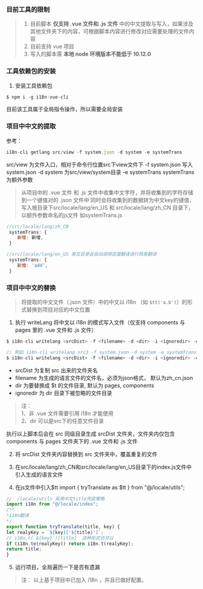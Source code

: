 


### 目前工具的限制

> 1. 目前脚本 **仅支持 .vue 文件和 .js 文件** 中的中文提取与写入，如果涉及其他文件夹下的内容，可根据脚本内容进行修改对应需要处理的文件内容
> 2. 目前支持 vue 项目
> 3. 写入的脚本需 **本地 node 环境版本不能低于 10.12.0**

### 工具依赖包的安装

1. 安装工具依赖包

```js
$ npm i -g i18n-vue-cli
```
目前该工具属于全局指令操作，所以需要全局安装


### 项目中中文的提取

参考：
```js
i18n-cli getlang src/view -f system.json -d system -e systemTrans
```
src/view 为文件入口，相对于命令行位置src下view文件下
-f system.json 写入system.json
-d system  为src/view/system目录
-e systemTrans  systemTrans为额外参数

> 从项目中的 .vue 文件 和 .js 文件中收集中文字符，并将收集到的字符存储到一个键值对的 .json 文件中
> 同时会将收集到的数据转为中文key的键值，写入根目录下src/locale/lang/en_US 和 src/locale/lang/zh_CN 目录下，以额外参数命名的js文件 如systemTrans.js

```js
//src/locale/lang/zh_CN
 systemTrans: {
    新增: 新增,
 }
```
```js
//src/locale/lang/en_US 英文目录会自动调用百度翻译进行简易翻译
 systemTrans: {
    新增: 'add',
 }
```
### 项目中中文的替换

> 将提取的中文文件（.json 文件）中的中文以 i18n （如 `$tt('a.b')`）的形式替换到项目对应的中文位置

1. 执行 writeLang 将中文以 i18n 的模式写入文件（仅支持 components 与 pages 里的 .vue 文件和 .js 文件）

```js
$ i18n-cli writelang <srcDist> -f <filename> -d <dir> -i <ignoredir> -e<额外参数>
```
  
  ```js
  // 例如 i18n-cli writelang src3 -f system.json -d system -e systemTrans
$ i18n-cli writelang <srcDist> -f <filename> -d <dir> -i <ignoredir> -e<额外参数>
```
+ srcDist 为复制 src 出来的文件夹名
+ filename 为生成的语言文件的文件名，必须为json格式， 默认为zh_cn.json
+ dir 为要替换成 $t 的文件目录, 默认为 pages, components
+ ignoredir 为 dir 目录下被忽略的文件目录

> 注：    
> 1、非 .vue 文件需要引用 i18n 才能使用    
> 2、dir 可以是src下的任意文件目录

执行以上脚本后会在 src 同级目录生成 srcDist 文件夹，文件夹内仅包含 components 与 pages 文件夹下的 .vue 文件和 .js 文件

2. 将 srcDist 文件夹内容替换到 src 文件夹中，覆盖重复的文件

3. 在src/locale/lang/zh_CN和src/locale/lang/en_US目录下的index.js文件中引入生成的语言文件

4. 在js文件中引入$tt import { tryTranslate as $tt } from "@/locale/utils";

  ```js
  //  /locale/utils 采用中文title兜底策略
import i18n from "@/locale/index";
/**
 *i18n翻译
 */
 export function tryTranslate(title, key) {
  let realyKey = `${key}['${title}']`;
  // i18n.t(`${key}`)[title]  这种形式也可以
  if (i18n.te(realyKey)) return i18n.t(realyKey);
  return title;
}
```

5. 运行项目，全局遍历一下是否有遗漏

> 注： 以上基于项目中已加入 i18n ，并且已做好配置。

